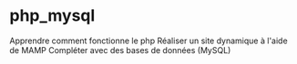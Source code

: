 # php_mysql

Apprendre comment fonctionne le php
Réaliser un site dynamique à l'aide de MAMP
Compléter avec des bases de données (MySQL)